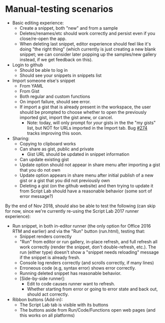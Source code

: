 # Manual-testing scenarios

- Basic editing experience:
  - Create a snippet, both "new" and from a sample
  - Deletes/renames/etc should work correctly and persist even if you close/re-open the app.
  - When deleting last snippet, editor experience should feel like it's doing "the right thing" (which currently is just creating a new blank snippet; we can consider later popping up the samples/new gallery instead, if we get feedback on this).
- Login to github
  - Should be able to log in
  - Should see your snippets in snippets list
- Import someone else's snippet
  - From YAML
  - From Gist
  - Both regular and custom functions
  - On import failure, should see error.
  - If import a gist that is already present in the workspace, the user should be prompted to choose whether to open the previously imported gist, import the gist anew, or cancel.
    - Note: today, will only prompt for _your_ gists in the the "my gists" list, but NOT for URLs imported in the Import tab. Bug [#274](https://github.com/OfficeDev/script-lab-react/issues/274) tracks improving this soon.
- Sharing:
  - Copying to clipboard works
  - Can share as gist, public and private
    - Gist URL should be updated in snippet information
  - Can update existing gist
  - Update option should not appear in share menu after importing a gist that you do not own
  - Update option appears in share menu after initial publish of a new gist or a gist that you did not previously own
  - Deleting a gist (on the github website) and then trying to update it from Script Lab should have a reasonable behavior (some sort of error message?)

By the end of Nov 2018, should also be able to test the following (can skip for now, since we're currently re-using the Script Lab 2017 runner experience):

- Run snippet, in both in-editor runner (the only option for Office 2016 RTM and earlier) and via the "Run" button (run.html), testing that:
  - Snippet renders correctly
  - "Run" from editor or run gallery, in-place refresh, and full refresh all work correctly (render the snippet, don't double-refresh, etc.). The run (either type) doesn't show a "snippet needs reloading" message if the snippet is already fresh.
  - Console log renders correctly (and scrolls correctly, if many lines)
  - Erroneous code (e.g, syntax error) shows error correctly.
  - Running deleted snippet has reasonable behavior.
  - [Side-by-side runner]:
    - Edit to code causes runner want to refresh.
    - Whether starting from error or going to error state and back out, should act correctly.
- Ribbon buttons (Add-in):
  - The Script Lab tab is visible with its buttons
  - The buttons aside from Run/Code/Functions open web pages (and this works on all platforms)

